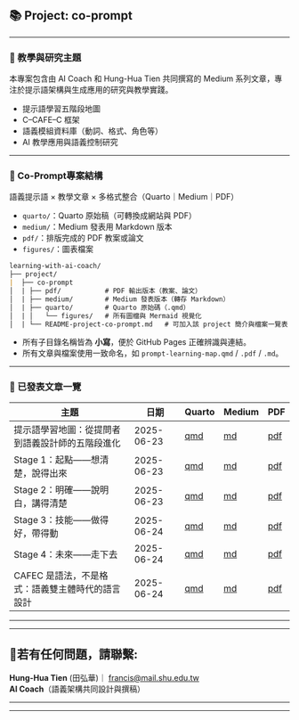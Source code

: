 ## 📚 Project: co-prompt

---

### 🧠 教學與研究主題

本專案包含由 AI Coach 和 Hung-Hua Tien 共同撰寫的 Medium 系列文章，專注於提示語架構與生成應用的研究與教學實踐。

- 提示語學習五階段地圖
- C–CAFE–C 框架
- 語義模組資料庫（動詞、格式、角色等）
- AI 教學應用與語義控制研究

---

### 📁  Co-Prompt專案結構 

語義提示語 × 教學文章 × 多格式整合（Quarto｜Medium｜PDF）

- `quarto/`：Quarto 原始稿（可轉換成網站與 PDF）
- `medium/`：Medium 發表用 Markdown 版本
- `pdf/`：排版完成的 PDF 教案或論文
- `figures/`：圖表檔案

```markdown
learning-with-ai-coach/
├── project/
|  ├── co-prompt
│  | ├── pdf/           # PDF 輸出版本（教案、論文）
│  | ├── medium/        # Medium 發表版本（轉存 Markdown）
│  | ├── quarto/        # Quarto 原始碼（.qmd）
│  | │   └── figures/   # 所有圖檔與 Mermaid 視覺化
│  | └── README-project-co-prompt.md   # 可加入該 project 簡介與檔案一覽表

```

- 所有子目錄名稱皆為 **小寫**，便於 GitHub Pages 正確辨識與連結。
- 所有文章與檔案使用一致命名，如 `prompt-learning-map.qmd` / `.pdf` / `.md`。

---

### 📝 已發表文章一覽


| 主題    | 日期       | Quarto  | Medium          | PDF               |
| -------- | ---------- | ----- | ---------------- | ------------- |
| 提示語學習地圖：從提問者到語義設計師的五階段進化 | 2025-06-23 | [qmd](quarto/prompt-learning-map.qmd)  | [md](medium/prompt-learning-map.md)  | [pdf](pdf/prompt-learning-map.pdf)  |
| Stage 1：起點——想清楚，說得出來                  | 2025-06-23 | [qmd](quarto/stage1-thinking.qmd)      | [md](medium/stage1-thinking.md)      | [pdf](pdf/stage1-thinking.pdf)      |
| Stage 2：明確——說明白，講得清楚                  | 2025-06-23 | [qmd](quarto/stage2-clarify.qmd)       | [md](medium/stage2-clarify.md)       | [pdf](pdf/stage2-clarify.pdf)       |
| Stage 3：技能——做得好，帶得動                    | 2025-06-24 | [qmd](quarto/stage3-skill.qmd)         | [md](medium/stage3-skill.md)         | [pdf](pdf/stage3-skill.pdf)         |
| Stage 4：未來——走下去                            | 2025-06-24 | [qmd](quarto/stage4-future.qmd)        | [md](medium/stage4-future.md)        | [pdf](pdf/stage4-future.pdf)        |
| CAFEC 是語法，不是格式：語義雙主體時代的語言設計 | 2025-06-24 | [qmd](quarto/cafec-grammar.qmd)        | [md](medium/cafec-grammar.md)        | [pdf](pdf/cafec-grammar.pdf)        |


---

---

## 📧若有任何問題，請聯繫: 

**Hung-Hua Tien** (田弘華)｜ francis@mail.shu.edu.tw  
**AI Coach**（語義架構共同設計與撰稿）

---

---

